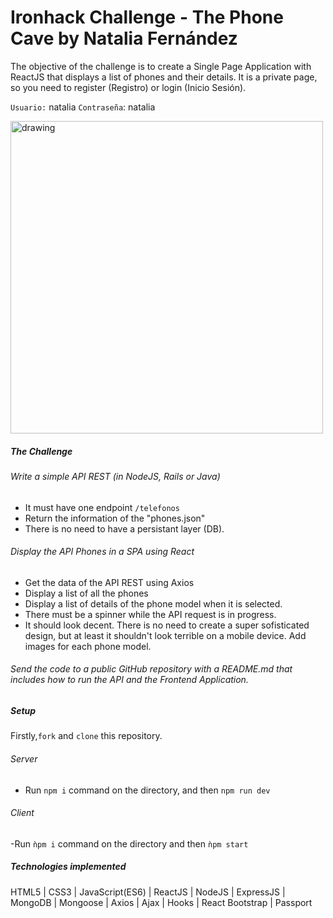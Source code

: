 # Ironhack Challenge - The Phone Cave by Natalia Fernández 

The objective of the challenge is to create a Single Page Application with ReactJS that displays a list of phones and their details. It is a private page, so you need to register (Registro) or login (Inicio Sesión).

`Usuario:` natalia
`Contraseña`: natalia

<img src="https://res.cloudinary.com/nataliafndz26/image/upload/v1610923525/PhoneCave_bqdudx.png" alt="drawing" width="500"/>


##### The Challenge

###### Write a simple API REST (in NodeJS, Rails or Java) 

 - It must have one endpoint `/telefonos`
 - Return the information of the "phones.json"
 - There is no need to have a persistant layer (DB). 
 
###### Display the API Phones in a SPA using React

 - Get the data of the API REST using Axios
 - Display a list of all the phones
 - Display a list of details of the phone model when it is selected.
 - There must be a spinner while the API request is in progress.
 - It should look decent. There is no need to create a super sofisticated design, but at least it shouldn't look terrible on a mobile device. Add images for each phone model.
 
 ###### Send the code to a public GitHub repository with a README.md that includes how to run the API and the Frontend Application.
 
##### Setup

Firstly,`fork` and `clone` this repository.

 ###### Server
 
 - Run `npm i` command on the directory, and then `npm run dev`
 
  ###### Client
  
  -Run `ǹpm i` command on the directory and then `ǹpm start`


##### Technologies implemented

HTML5 | CSS3 | JavaScript(ES6) | ReactJS | NodeJS | ExpressJS | MongoDB | Mongoose | Axios | Ajax | Hooks | React Bootstrap | Passport

  

